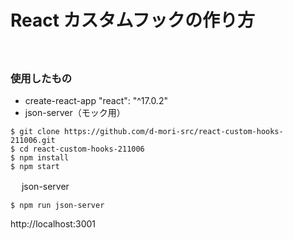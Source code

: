 # React カスタムフックの作り方
　
### 使用したもの
- create-react-app "react": "^17.0.2"
- json-server（モック用）
　
```
$ git clone https://github.com/d-mori-src/react-custom-hooks-211006.git
$ cd react-custom-hooks-211006
$ npm install
$ npm start
```
　
json-server
 
```
$ npm run json-server
```
http://localhost:3001